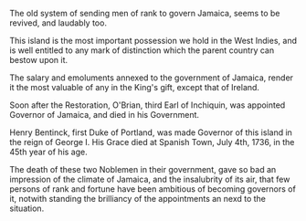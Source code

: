   The old system of sending men of rank to govern Jamaica, seems to be revived, and laudably too.  This island is the most important possession we hold in the West Indies, and is well entitled to any mark of distinction which the parent country can bestow upon it.  The salary and emoluments annexed to the government of Jamaica, render it the most valuable of any in the King's gift, except that of Ireland.  Soon after the Restoration, O'Brian, third Earl of Inchiquin, was appointed Governor of Jamaica, and died in his Government.  Henry Bentinck, first Duke of Portland, was made Governor of this island in the reign of George I. His Grace died at Spanish Town, July 4th, 1736, in the 45th year of his age.  The death of these two Noblemen in their government, gave so bad an impression of the climate of Jamaica, and the insalubrity of its air, that few persons of rank and fortune have been ambitious of becoming governors of it, notwith standing the brilliancy of the appointments an nexd to the situation.
